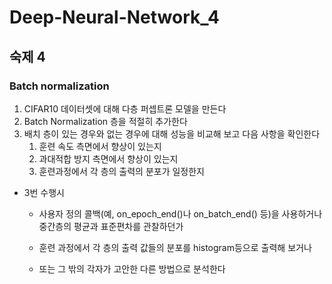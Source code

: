 # Deep-Neural-Network_4

## 숙제 4

### Batch normalization

1. CIFAR10 데이터셋에 대해 다층 퍼셉트론 모델을 만든다
2. Batch Normalization 층을 적절히 추가한다
3. 배치 층이 있는 경우와 없는 경우에 대해 성능을 비교해 보고 다음 사항을 확인한다
   1. 훈련 속도 측면에서 향상이 있는지
   2. 과대적합 방지 측면에서 향상이 있는지
   3. 훈련과정에서 각 층의 출력의 분포가 일정한지

+ 3번 수행시 

  + 사용자 정의 콜백(예, on_epoch_end()나 on_batch_end() 등)을 사용하거나 중간층의 평균과 표준편차를 관찰하던가

  + 훈련 과정에서 각 층의 출력 값들의 분포를 histogram등으로 출력해 보거나

  + 또는 그 밖의 각자가 고안한 다른 방법으로 분석한다

